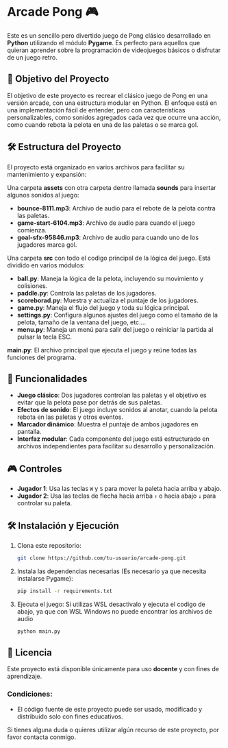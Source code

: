 # Arcade Pong 🎮

Este es un sencillo pero divertido juego de Pong clásico desarrollado en **Python** utilizando el módulo **Pygame**. Es perfecto para aquellos que quieran aprender sobre la programación de videojuegos básicos o disfrutar de un juego retro.

## 🎯 Objetivo del Proyecto

El objetivo de este proyecto es recrear el clásico juego de Pong en una versión arcade, con una estructura modular en Python. El enfoque está en una implementación fácil de entender, pero con características personalizables, como sonidos agregados cada vez que ocurre una acción, como cuando rebota la pelota en una de las paletas o se marca gol.

## 🛠️ Estructura del Proyecto

El proyecto está organizado en varios archivos para facilitar su mantenimiento y expansión:

Una carpeta **assets** con otra carpeta dentro llamada **sounds** para insertar algunos sonidos al juego:
- **bounce-8111.mp3**: Archivo de audio para el rebote de la pelota contra las paletas.
- **game-start-6104.mp3**: Archivo de audio para cuando el juego comienza.
- **goal-sfx-95846.mp3**: Archivo de audio para cuando uno de los jugadores marca gol.

Una carpeta **src** con todo el codigo principal de la lógica del juego. Está dividido en varios módulos:
- **ball.py**: Maneja la lógica de la pelota, incluyendo su movimiento y colisiones.
- **paddle.py**: Controla las paletas de los jugadores.
- **scoreborad.py**: Muestra y actualiza el puntaje de los jugadores.
- **game.py**: Maneja el flujo del juego y toda su lógica principal.
- **settings.py**: Configura algunos ajustes del juego como el tamaño de la pelota, tamaño de la ventana del juego, etc....
- **menu.py**: Maneja un menú para salir del juego o reiniciar la partida al pulsar la tecla ESC.

**main.py**: El archivo principal que ejecuta el juego y reúne todas las funciones del programa.

## 🚀 Funcionalidades

- **Juego clásico**: Dos jugadores controlan las paletas y el objetivo es evitar que la pelota pase por detrás de sus paletas.
- **Efectos de sonido**: El juego incluye sonidos al anotar, cuando la pelota rebota en las paletas y otros eventos.
- **Marcador dinámico**: Muestra el puntaje de ambos jugadores en pantalla.
- **Interfaz modular**: Cada componente del juego está estructurado en archivos independientes para facilitar su desarrollo y personalización.

## 🎮 Controles

- **Jugador 1**: Usa las teclas `W` y `S` para mover la paleta hacia arriba y abajo.
- **Jugador 2**: Usa las teclas de flecha hacia arriba `↑` o hacia abajo `↓` para controlar su paleta.

## 🛠️ Instalación y Ejecución

1. Clona este repositorio:
   ```bash
   git clone https://github.com/tu-usuario/arcade-pong.git
   
2. Instala las dependencias necesarias (Es necesario ya que necesita instalarse Pygame):
   ```bash
   pip install -r requirements.txt

3. Ejecuta el juego:
   Si utilizas WSL desactivalo y ejecuta el codigo de abajo, ya que con WSL Windows no puede encontrar los archivos de audio
   ```bash
   python main.py

## 📝 Licencia

Este proyecto está disponible únicamente para uso **docente** y con fines de aprendizaje.

### Condiciones:
- El código fuente de este proyecto puede ser usado, modificado y distribuido solo con fines educativos.

Si tienes alguna duda o quieres utilizar algún recurso de este proyecto, por favor contacta conmigo.
